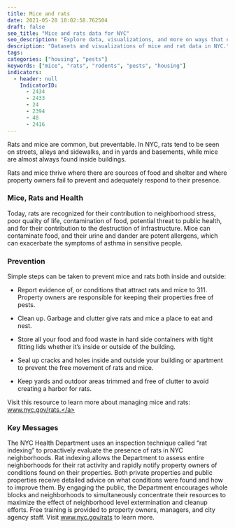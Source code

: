 ```yaml
---
title: Mice and rats
date: 2021-05-28 18:02:58.762504
draft: false
seo_title: "Mice and rats data for NYC"
seo_description: "Explore data, visualizations, and more on ways that environments shape health in New York City's neighborhoods."
description: "Datasets and visualizations of mice and rat data in NYC."
tags:
categories: ["housing", "pests"]
keywords: ["mice", "rats", "rodents", "pests", "housing"]
indicators:
  - header: null
    IndicatorID:
      - 2434
      - 2433
      - 24
      - 2394
      - 48
      - 2416
---
```


Rats and mice are common, but preventable. In NYC, rats tend to be seen on streets, alleys and sidewalks, and in yards and basements, while mice are almost always found inside buildings.

Rats and mice thrive where there are sources of food and shelter and where property owners fail to prevent and adequately respond to their presence.

### Mice, Rats and Health

Today, rats are recognized for their contribution to neighborhood stress, poor quality of life, contamination of food, potential threat to public health, and for their contribution to the destruction of infrastructure. Mice can contaminate food, and their urine and dander are potent allergens, which can exacerbate the symptoms of asthma in sensitive people.

### Prevention

Simple steps can be taken to prevent mice and rats both inside and outside:

- Report evidence of, or conditions that attract rats and mice to 311. Property owners are responsible for keeping their properties free of pests.

- Clean up. Garbage and clutter give rats and mice a place to eat and nest.

- Store all your food and food waste in hard side containers with tight fitting lids whether it’s inside or outside of the building.

- Seal up cracks and holes inside and outside your building or apartment to prevent the free movement of rats and mice.

- Keep yards and outdoor areas trimmed and free of clutter to avoid creating a harbor for rats.

Visit this resource to learn more about managing mice and rats: <a href="www.nyc.gov/rats">www.nyc.gov/rats.</a>

### Key Messages

The NYC Health Department uses an inspection technique called “rat indexing” to proactively evaluate the presence of rats in NYC neighborhoods. Rat indexing allows the Department to assess entire neighborhoods for their rat activity and rapidly notify property owners of conditions found on their properties. Both private properties and public properties receive detailed advice on what conditions were found and how to improve them. By engaging the public, the Department encourages whole blocks and neighborhoods to simultaneously concentrate their resources to maximize the effect of neighborhood level extermination and cleanup efforts. Free training is provided to property owners, managers, and city agency staff. Visit www.nyc.gov/rats to learn more.

